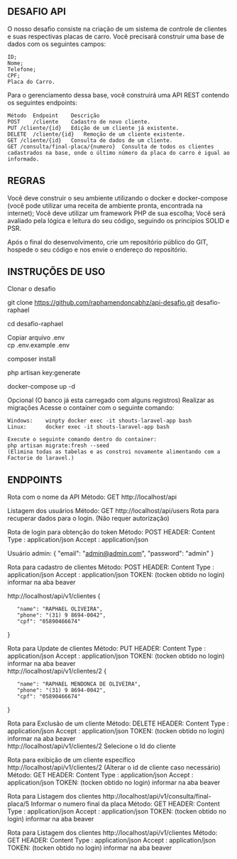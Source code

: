 
## DESAFIO API 

O nosso desafio consiste na criação de um sistema de controle de clientes e suas respectivas placas de carro.
Você precisará construir uma base de dados com os seguintes campos:

	ID;
	Nome;
	Telefone;
	CPF;
	Placa do Carro. 

Para o gerenciamento dessa base, você construirá uma API REST contendo os seguintes endpoints:

	Método	Endpoint	Descrição
	POST	/cliente	Cadastro de novo cliente. 
	PUT	/cliente/{id}	Edição de um cliente já existente.
	DELETE	/cliente/{id}	Remoção de um cliente existente.
	GET	/cliente/{id}	Consulta de dados de um cliente.
	GET	/consulta/final-placa/{numero}	Consulta de todos os clientes cadastrados na base, onde o último número da placa do carro é igual ao informado.


## REGRAS 

Você deve construir o seu ambiente utilizando o docker e docker-compose (você pode utilizar uma receita de ambiente pronta, encontrada na internet);
Você deve utilizar um framework PHP de sua escolha;
Você será avaliado pela lógica e leitura do seu código, seguindo os princípios SOLID e PSR.

Após o final do desenvolvimento, crie um repositório público do GIT, hospede o seu código e nos envie o endereço do repositório.


## INSTRUÇÕES DE USO  

Clonar o desafio

git clone  https://github.com/raphamendoncabhz/api-desafio.git desafio-raphael

cd desafio-raphael

Copiar arquivo .env  
	cp .env.example .env

composer install

php artisan key:generate

docker-compose up -d


Opcional (O banco já esta carregado com alguns registros)
	Realizar as migrações
	Acesse o container com o seguinte comando: 

	Windows: 	winpty docker exec -it shouts-laravel-app bash
	Linux: 		docker exec -it shouts-laravel-app bash

	Execute o seguinte comando dentro do container:
	php artisan migrate:fresh --seed
	(Elimina todas as tabelas e as constroi novamente alimentando com a Factorie do laravel.)



## ENDPOINTS

Rota com o nome da API
Método: GET
http://localhost/api


Listagem dos usuários 
Método: GET
http://localhost/api/users
Rota para recuperar dados para o login. (Não requer autorização)


Rota de login para obtenção do token
Método: POST
HEADER: 
       Content Type  : application/json
       Accept        : application/json

Usuário admin:
{
       "email": "admin@admin.com",
       "password": "admin"
}



Rota para cadastro de clientes
Método: POST
HEADER: 
       Content Type  : application/json
       Accept        : application/json
TOKEN: (tocken obtido no login) informar na aba beaver       

http://localhost/api/v1/clientes 
{

       "name": "RAPHAEL OLIVEIRA",
       "phone": "(31) 9 8694-0042",
       "cpf": "05890466674"
}



Rota para Update de clientes
Método: PUT
HEADER: 
       Content Type  : application/json
       Accept        : application/json
TOKEN: (tocken obtido no login) informar na aba beaver  
http://localhost/api/v1/clientes/2
{

       "name": "RAPHAEL MENDONCA DE OLIVEIRA",
       "phone": "(31) 9 8694-0042",
       "cpf": "05890466674"
}



Rota para Exclusão de um cliente
Método: DELETE
HEADER: 
       Content Type  : application/json
       Accept        : application/json
TOKEN: (tocken obtido no login) informar na aba beaver  
http://localhost/api/v1/clientes/2 
Selecione o Id do cliente



Rota para exibição de um cliente específico
http://localhost/api/v1/clientes/2
(Alterar o id de cliente caso necessário)
Método: GET
HEADER: 
       Content Type  : application/json
       Accept        : application/json
TOKEN: (tocken obtido no login) informar na aba beaver  


Rota para Listagem dos clientes
http://localhost/api/v1/consulta/final-placa/5
Informar o numero final da placa
Método: GET
HEADER: 
       Content Type  : application/json
       Accept        : application/json
TOKEN: (tocken obtido no login) informar na aba beaver  



Rota para Listagem dos clientes
http://localhost/api/v1/clientes
Método: GET
HEADER: 
       Content Type  : application/json
       Accept        : application/json
TOKEN: (tocken obtido no login) informar na aba beaver  












